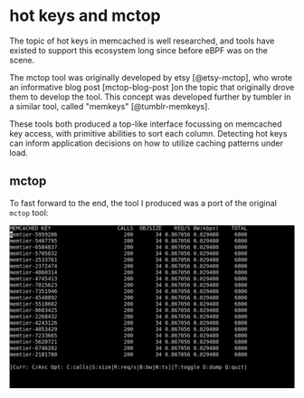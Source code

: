 # hot keys and mctop

The topic of hot keys in memcached is well researched, and tools have existed
to support this ecosystem long since before eBPF was on the scene.

The mctop tool was originally developed by etsy [@etsy-mctop], who wrote an
informative blog post [mctop-blog-post ]on the topic that originally drove them
to develop the tool. This concept was developed further by tumbler in a similar
tool, called "memkeys" [@tumblr-memkeys].

These tools both produced a top-like interface focussing on memcached key
access, with primitive abilities to sort each column. Detecting hot keys can
inform application decisions on how to utilize caching patterns under load.

## mctop

To fast forward to the end, the tool I produced was a port of the original
`mctop` tool:

![](./img/mctop.gif)
